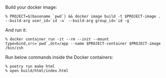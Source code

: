Build your docker image:

```console
% PROJECT=$(basename `pwd`) && docker image build -t $PROJECT-image . --build-arg user_id=`id -u` --build-arg group_id=`id -g`
```

And run it:

```console
% docker container run -it --rm --init --mount type=bind,src=`pwd`,dst=/app --name $PROJECT-container $PROJECT-image /bin/zsh
```

Run below commands inside the Docker containers:

```console
% poetry run make html
% open build/html/index.html
```